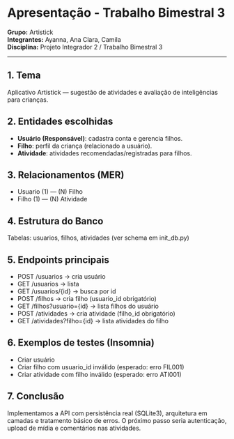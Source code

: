 # Apresentação - Trabalho Bimestral 3
**Grupo:** Artistick  
**Integrantes:** Ayanna, Ana Clara, Camila  
**Disciplina:** Projeto Integrador 2 / Trabalho Bimestral 3

---

## 1. Tema
Aplicativo Artistick — sugestão de atividades e avaliação de inteligências para crianças.

## 2. Entidades escolhidas
- **Usuário (Responsável)**: cadastra conta e gerencia filhos.
- **Filho**: perfil da criança (relacionado a usuário).
- **Atividade**: atividades recomendadas/registradas para filhos.

## 3. Relacionamentos (MER)
- Usuario (1) — (N) Filho
- Filho (1) — (N) Atividade

## 4. Estrutura do Banco
Tabelas: usuarios, filhos, atividades (ver schema em init_db.py)

## 5. Endpoints principais
- POST /usuarios -> cria usuário
- GET /usuarios -> lista
- GET /usuarios/{id} -> busca por id
- POST /filhos -> cria filho (usuario_id obrigatório)
- GET /filhos?usuario={id} -> lista filhos do usuário
- POST /atividades -> cria atividade (filho_id obrigatório)
- GET /atividades?filho={id} -> lista atividades do filho

## 6. Exemplos de testes (Insomnia)
- Criar usuário
- Criar filho com usuario_id inválido (esperado: erro FIL001)
- Criar atividade com filho inválido (esperado: erro ATI001)

## 7. Conclusão
Implementamos a API com persistência real (SQLite3), arquitetura em camadas e tratamento básico de erros. O próximo passo seria autenticação, upload de mídia e comentários nas atividades.
